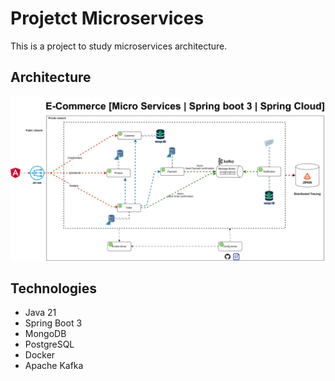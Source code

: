 # Projetct Microservices
This is a project to study microservices architecture.

## Architecture
![Microservices Diagram](/diagram/micro-services-global-architecture.svg)

## Technologies
- Java 21
- Spring Boot 3
- MongoDB
- PostgreSQL
- Docker
- Apache Kafka
